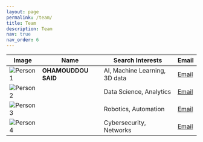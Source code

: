 ```yaml
---
layout: page
permalink: /team/
title: Team
description: Team
nav: true
nav_order: 6
---
```



| Image                      | Name      | Search Interests        | Email                |
|----------------------------|-----------|-------------------------|----------------------|
| ![Person 1](../../assets/img/said.jpg) | **OHAMOUDDOU SAID** | AI, Machine Learning, 3D data   | [Email](mailto:said_ohamouddou1@um5.ac.ma) |
| ![Person 2]() || Data Science, Analytics | [Email](mailto:person2@example.com) |
| ![Person 3](https://via.placeholder.com/100) || Robotics, Automation    | [Email](mailto:person3@example.com) |
| ![Person 4](https://via.placeholder.com/100) |  | Cybersecurity, Networks | [Email](mailto:person4@example.com) |
